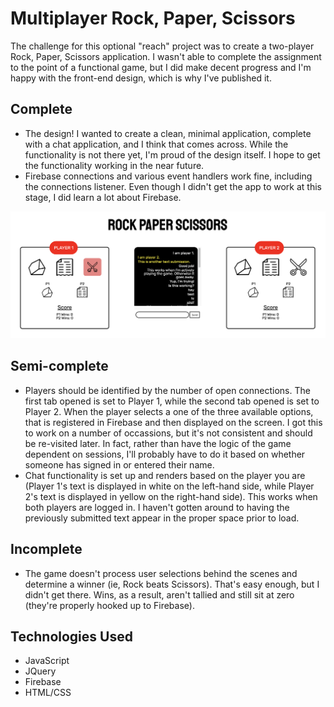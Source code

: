 # Multiplayer Rock, Paper, Scissors
The challenge for this optional "reach" project was to create a two-player Rock, Paper, Scissors application. I wasn't able to complete the assignment to the point of a functional game, but I did make decent progress and I'm happy with the front-end design, which is why I've published it. 

## Complete
- The design! I wanted to create a clean, minimal application, complete with a chat application, and I think that comes across. While the functionality is not there yet, I'm proud of the design itself. I hope to get the functionality working in the near future. 
- Firebase connections and various event handlers work fine, including the connections listener. Even though I didn't get the app to work at this stage, I did learn a lot about Firebase.

![Screenshot of the RPS multiplayer app.](./assets/images/rps.png  "Screenshot of the RPS multiplayer app")


## Semi-complete
- Players should be identified by the number of open connections. The first tab opened is set to Player 1, while the second tab opened is set to Player 2. When the player selects a one of the three available options, that is registered in Firebase and then displayed on the screen. I got this to work on a number of occassions, but it's not consistent and should be re-visited later. In fact, rather than have the logic of the game dependent on sessions, I'll probably have to do it based on whether someone has signed in or entered their name. 
- Chat functionality is set up and renders based on the player you are (Player 1's text is displayed in white on the left-hand side, while Player 2's text is displayed in yellow on the right-hand side). This works when both players are logged in. I haven't gotten around to having the previously submitted text appear in the proper space prior to load.

## Incomplete
- The game doesn't process user selections behind the scenes and determine a winner (ie, Rock beats Scissors). That's easy enough, but I didn't get there. Wins, as a result, aren't tallied and still sit at zero (they're properly hooked up to Firebase).

## Technologies Used
- JavaScript
- JQuery
- Firebase
- HTML/CSS
